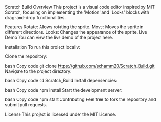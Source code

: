 Scratch Build
Overview
This project is a visual code editor inspired by MIT Scratch, focusing on implementing the 'Motion' and 'Looks' blocks with drag-and-drop functionalities.

Features
Rotate: Allows rotating the sprite.
Move: Moves the sprite in different directions.
Looks: Changes the appearance of the sprite.
Live Demo
You can view the live demo of the project here.

Installation
To run this project locally:

Clone the repository:

bash
Copy code
git clone https://github.com/sohamm20/Scratch_Build.git
Navigate to the project directory:

bash
Copy code
cd Scratch_Build
Install dependencies:

bash
Copy code
npm install
Start the development server:

bash
Copy code
npm start
Contributing
Feel free to fork the repository and submit pull requests.

License
This project is licensed under the MIT License.

